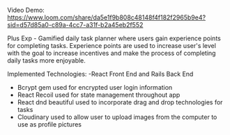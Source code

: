 Video Demo: https://www.loom.com/share/da5e1f9b808c48148f4f182f2965b9e4?sid=d57d85a0-c89a-4cc7-a31f-b2a45eb2f552

Plus Exp - Gamified daily task planner where users gain experience points for completing tasks. Experience points are used to increase user's level with the goal to increase incentives and make the process of completing daily tasks more enjoyable.

Implemented Technologies:
-React Front End and Rails Back End
- Bcrypt gem used for encrypted user login information
- React Recoil used for state management throughout app
- React dnd beautiful used to incorporate drag and drop technologies for tasks
- Cloudinary used to allow user to upload images from the computer to use as profile pictures
